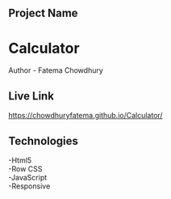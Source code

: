 ## Project Name
# Calculator
Author - Fatema Chowdhury
## Live Link
https://chowdhuryfatema.github.io/Calculator/
## Technologies
-Html5 </br>
-Row CSS </br>
-JavaScript </br>
-Responsive
